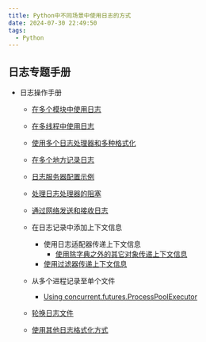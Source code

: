 ```yaml
---
title: Python中不同场景中使用日志的方式
date: 2024-07-30 22:49:50
tags:
  - Python
---
```


## 日志专题手册

- 日志操作手册
  - [在多个模块中使用日志](https://docs.python.org/zh-cn/3/howto/logging-cookbook.html#using-logging-in-multiple-modules)
  - [在多线程中使用日志](https://docs.python.org/zh-cn/3/howto/logging-cookbook.html#logging-from-multiple-threads)
  - [使用多个日志处理器和多种格式化](https://docs.python.org/zh-cn/3/howto/logging-cookbook.html#multiple-handlers-and-formatters)
  - [在多个地方记录日志](https://docs.python.org/zh-cn/3/howto/logging-cookbook.html#logging-to-multiple-destinations)
  - [日志服务器配置示例](https://docs.python.org/zh-cn/3/howto/logging-cookbook.html#configuration-server-example)
  - [处理日志处理器的阻塞](https://docs.python.org/zh-cn/3/howto/logging-cookbook.html#dealing-with-handlers-that-block)
  - [通过网络发送和接收日志](https://docs.python.org/zh-cn/3/howto/logging-cookbook.html#sending-and-receiving-logging-events-across-a-network)


  - 在日志记录中添加上下文信息
    - 使用日志适配器传递上下文信息
      - [使用除字典之外的其它对象传递上下文信息](https://docs.python.org/zh-cn/3/howto/logging-cookbook.html#using-objects-other-than-dicts-to-pass-contextual-information)
    - [使用过滤器传递上下文信息](https://docs.python.org/zh-cn/3/howto/logging-cookbook.html#using-filters-to-impart-contextual-information)


  - 从多个进程记录至单个文件
    - [Using concurrent.futures.ProcessPoolExecutor](https://docs.python.org/zh-cn/3/howto/logging-cookbook.html#using-concurrent-futures-processpoolexecutor)
  - [轮换日志文件](https://docs.python.org/zh-cn/3/howto/logging-cookbook.html#using-file-rotation)
  - [使用其他日志格式化方式](https://docs.python.org/zh-cn/3/howto/logging-cookbook.html#use-of-alternative-formatting-styles)

